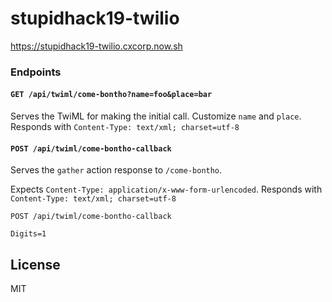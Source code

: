 # stupidhack19-twilio

https://stupidhack19-twilio.cxcorp.now.sh

### Endpoints

#### `GET /api/twiml/come-bontho?name=foo&place=bar`

Serves the TwiML for making the initial call. Customize `name` and `place`.
Responds with `Content-Type: text/xml; charset=utf-8`

#### `POST /api/twiml/come-bontho-callback`

Serves the `gather` action response to `/come-bontho`.

Expects `Content-Type: application/x-www-form-urlencoded`.
Responds with `Content-Type: text/xml; charset=utf-8`

```
POST /api/twiml/come-bontho-callback

Digits=1
```

## License

MIT
